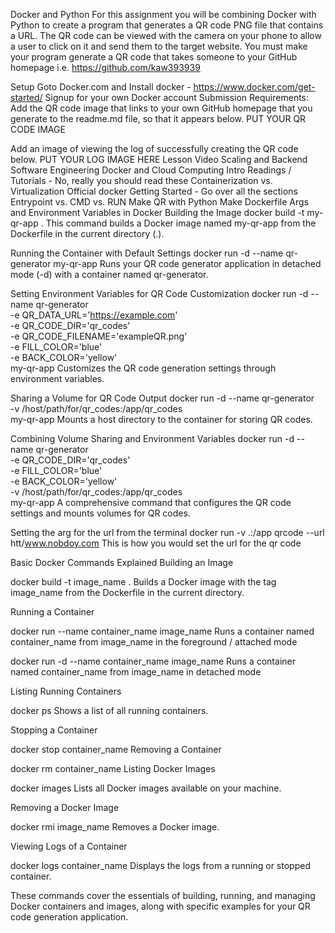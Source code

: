 Docker and Python
For this assignment you will be combining Docker with Python to create a program that generates a QR code PNG file that contains a URL. The QR code can be viewed with the camera on your phone to allow a user to click on it and send them to the target website. You must make your program generate a QR code that takes someone to your GitHub homepage i.e. https://github.com/kaw393939

Setup
Goto Docker.com and Install docker - https://www.docker.com/get-started/
Signup for your own Docker account
Submission Requirements:
Add the QR code image that links to your own GitHub homepage that you generate to the readme.md file, so that it appears below.
PUT YOUR QR CODE IMAGE

Add an image of viewing the log of successfully creating the QR code below. PUT YOUR LOG IMAGE HERE
Lesson Video
Scaling and Backend Software Engineering
Docker and Cloud Computing Intro
Readings / Tutorials - No, really you should read these
Containerization vs. Virtualization
Official docker Getting Started - Go over all the sections
Entrypoint vs. CMD vs. RUN
Make QR with Python
Make Dockerfile
Args and Environment Variables in Docker
Building the Image
docker build -t my-qr-app .
This command builds a Docker image named my-qr-app from the Dockerfile in the current directory (.).

Running the Container with Default Settings
docker run -d --name qr-generator my-qr-app
Runs your QR code generator application in detached mode (-d) with a container named qr-generator.

Setting Environment Variables for QR Code Customization
docker run -d --name qr-generator \
  -e QR_DATA_URL='https://example.com' \
  -e QR_CODE_DIR='qr_codes' \
  -e QR_CODE_FILENAME='exampleQR.png' \
  -e FILL_COLOR='blue' \
  -e BACK_COLOR='yellow' \
  my-qr-app
Customizes the QR code generation settings through environment variables.

Sharing a Volume for QR Code Output
docker run -d --name qr-generator \
  -v /host/path/for/qr_codes:/app/qr_codes \
  my-qr-app
Mounts a host directory to the container for storing QR codes.

Combining Volume Sharing and Environment Variables
docker run -d --name qr-generator \
  -e QR_CODE_DIR='qr_codes' \
  -e FILL_COLOR='blue' \
  -e BACK_COLOR='yellow' \
  -v /host/path/for/qr_codes:/app/qr_codes \
  my-qr-app
A comprehensive command that configures the QR code settings and mounts volumes for QR codes.

Setting the arg for the url from the terminal
docker run -v .:/app qrcode --url htt/www.nobdoy.com
This is how you would set the url for the qr code

Basic Docker Commands Explained
Building an Image

docker build -t image_name .
Builds a Docker image with the tag image_name from the Dockerfile in the current directory.

Running a Container

docker run --name container_name image_name
Runs a container named container_name from image_name in the foreground / attached mode

docker run -d --name container_name image_name
Runs a container named container_name from image_name in detached mode

Listing Running Containers

docker ps
Shows a list of all running containers.

Stopping a Container

docker stop container_name
Removing a Container

docker rm container_name
Listing Docker Images

docker images
Lists all Docker images available on your machine.

Removing a Docker Image

docker rmi image_name
Removes a Docker image.

Viewing Logs of a Container

docker logs container_name
Displays the logs from a running or stopped container.

These commands cover the essentials of building, running, and managing Docker containers and images, along with specific examples for your QR code generation application.